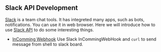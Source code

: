 ## Slack API Development

[Slack](https://slack.com/) is a team chat tools. It has integreted many apps, such as bots, notifications. You can use it in web browser. Here we will introduce how to use [Slack API](https://api.slack.com/) to do some interesting things.

* [InComming Webhook](InCommingWebHook/)
Use Slack InCommingWebHook and ```curl``` to send message from shell to slack board.
